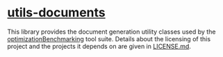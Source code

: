 # [utils-documents](http://www.github.com/optimizationBenchmarking/utils-documents/)

This library provides the document generation utility classes used by the [optimizationBenchmarking](http://www.github.com/optimizationBenchmarking/) tool suite. Details about the licensing of this project and the projects it depends on are given in [LICENSE.md](https://github.com/optimizationBenchmarking/utils-documents/blob/master/LICENSE.md).

